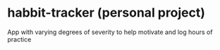 # habbit-tracker (personal project)

App with varying degrees of severity to help motivate and log hours of practice


